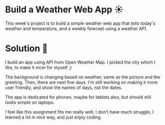 # Build a Weather Web App :sunny:

This week's project is to build a simple weather web app that tells today's weather and temperature, and a weekly forecast using a weather API.

# Solution 🎨

I build an app using API from Open Weather Map. I picked the city which I like, to make it nicer for myself ;) 

The background is changing based on weather, same as the picture and the greeting. Then, there are next five days. I'm still working on making it more user friendly, and show the names of days, not the dates. 

The app is dedicated for phones, maybe for tablets also, but should still looks simple on laptops. 

I feel like this assignment fits me really well, I don't have much struggle, I learned a lot in nice way, and just enjoy coding. 
